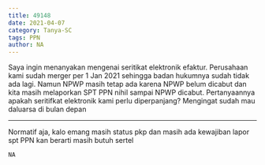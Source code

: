```yaml
---
title: 49148
date: 2021-04-07
category: Tanya-SC
tags: PPN
author: NA
---
```


Saya ingin menanyakan mengenai seritikat elektronik efaktur. Perusahaan kami sudah merger per 1 Jan 2021 sehingga badan hukumnya sudah tidak ada lagi. Namun NPWP masih tetap ada karena NPWP belum dicabut dan kita masih melaporkan SPT PPN nihil sampai NPWP dicabut. Pertanyaannya apakah seritifkat elektronik kami perlu diperpanjang? Mengingat sudah mau daluarsa di bulan depan

---

Normatif aja, kalo emang masih status pkp dan masih ada kewajiban lapor spt PPN kan berarti masih butuh sertel

`NA`
